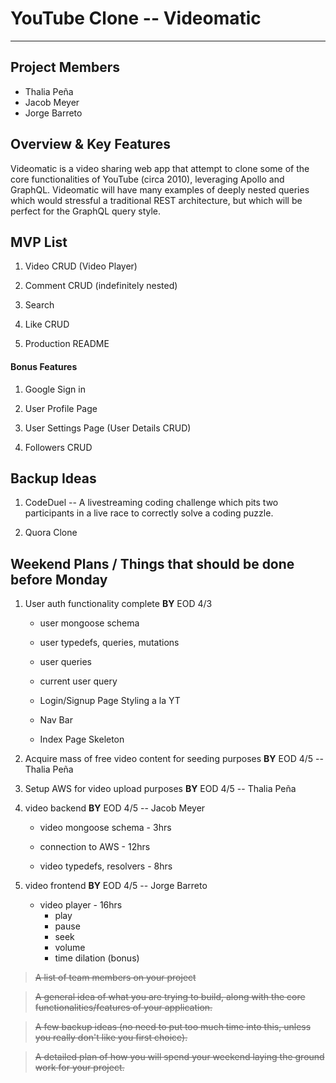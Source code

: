 # YouTube Clone -- Videomatic
---

## Project Members

 - Thalia Peña
 - Jacob Meyer
 - Jorge Barreto

## Overview & Key Features

  Videomatic is a video sharing web app that attempt to clone some of the core functionalities of YouTube (circa 2010), leveraging Apollo and GraphQL. Videomatic will have many examples of deeply nested queries which would stressful a traditional REST architecture, but which will be perfect for the GraphQL query style.

## MVP List
  1. Video CRUD (Video Player)

  1. Comment CRUD (indefinitely nested)
  1. Search
  1. Like CRUD
  1. Production README

#### Bonus Features
  1. Google Sign in

  1. User Profile Page
  1. User Settings Page (User Details CRUD)
  1. Followers CRUD

## Backup Ideas
  1. CodeDuel -- A livestreaming coding challenge which pits two participants in a live race to correctly solve a coding puzzle.

  1. Quora Clone

## Weekend Plans / Things that should be done before Monday
  1. User auth functionality complete __BY__ EOD 4/3

      - user mongoose schema

      - user typedefs, queries, mutations
      - user queries
      - current user query
      - Login/Signup Page Styling a la YT
      - Nav Bar
      - Index Page Skeleton
  1. Acquire mass of free video content for seeding purposes __BY__ EOD 4/5 -- Thalia Peña
  1. Setup AWS for video upload purposes __BY__ EOD 4/5 -- Thalia Peña
  1. video backend __BY__ EOD 4/5 -- Jacob Meyer
      - video mongoose schema - 3hrs

      - connection to AWS - 12hrs
      - video typedefs, resolvers - 8hrs
  1. video frontend __BY__ EOD 4/5 -- Jorge Barreto
      - video player - 16hrs
        - play
        - pause
        - seek
        - volume
        - time dilation (bonus)



> ~~A list of team members on your project~~

> ~~A general idea of what you are trying to build, along with the core functionalities/features of your application.~~

> ~~A few backup ideas (no need to put too much time into this, unless you really don't like you first choice).~~

> ~~A detailed plan of how you will spend your weekend laying the ground work for your project.~~